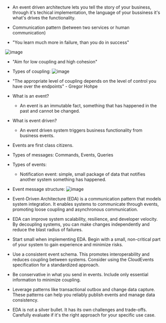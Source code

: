 - An event driven architecture lets you tell the story of your business, through it's techical implementation, the language of your bussiness it's what's drives the functionality.

- Communication pattern (between two services or human communication)

- "You learn much more in failure, than you do in success"

![image](https://github.com/user-attachments/assets/616ddcbc-421a-45d9-8417-3ec3711b27a4)

- "Aim for low coupling and high cohesion"

- Types of coupling:
![image](https://github.com/user-attachments/assets/41f09fcf-24dc-4411-aed0-40c99e39b8a0)

- "The appropriate level of coupling depends on the level of control you have over the endpoints" - Gregor Hohpe

- What is an event?
  - An event is an immutable fact, something that has happened in the past and cannot be changed. 

- What is event driven?
  - An event driven system triggers business functionality from business events.

- Events are first class citizens.
  
- Types of messages: Commands, Events, Queries
- Types of events:
  - Notification event: simple, small package of data that notifies another system something has happened. 

- Event message structure:
![image](https://github.com/user-attachments/assets/6ca9cfdc-79d4-4462-a2da-36de209e2033)


- Event-Driven Architecture (EDA) is a communication pattern that models system integration. It enables systems to communicate through events, promoting loose coupling and asynchronous communication.

- EDA can improve system scalability, resilience, and developer velocity. By decoupling systems, you can make changes independently and reduce the blast radius of failures.
- Start small when implementing EDA. Begin with a small, non-critical part of your system to gain experience and minimize risks.
- Use a consistent event schema. This promotes interoperability and reduces coupling between systems. Consider using the CloudEvents specification for a standardized approach.
- Be conservative in what you send in events. Include only essential information to minimize coupling.
- Leverage patterns like transactional outbox and change data capture. These patterns can help you reliably publish events and manage data consistency.
- EDA is not a silver bullet. It has its own challenges and trade-offs. Carefully evaluate if it's the right approach for your specific use case. 



